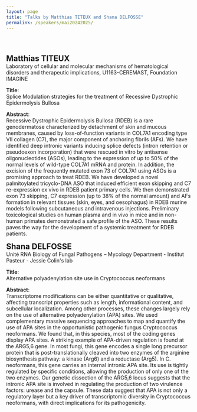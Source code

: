 ```yaml
---
layout: page
title: "Talks by Matthias TITEUX and Shana DELFOSSE"
permalink: /speakers/mai20242025/
---
```


<br><br>

<span style="font-size: 1.5em;"><strong>Matthias TITEUX</strong></span><br>
Laboratory of cellular and molecular mechanisms of hematological disorders and therapeutic implications, U1163-CEREMAST, Foundation IMAGINE

**Title**:  
Splice Modulation strategies for the treatment of Recessive Dystrophic Epidermolysis Bullosa

**Abstract**:  
Recessive Dystrophic Epidermolysis Bullosa (RDEB) is a rare genodermatose characterized by detachment of skin and mucous membranes, caused by loss-of-function variants in COL7A1 encoding type VII collagen (C7), the major component of anchoring fibrils (AFs). We have identified deep intronic variants inducing splice defects (intron retention or pseudoexon incorporation) that were rescued in vitro by antisense oligonucleotides (ASOs), leading to the expression of up to 50% of the normal levels of wild-type COL7A1 mRNA and protein. In addition, the excision of the frequently mutated exon 73 of COL7A1 using ASOs is a promising approach to treat RDEB. We have developed a novel palmitoylated tricyclo-DNA ASO that induced efficient exon skipping and C7 re-expression ex vivo in RDEB patient primary cells. We then demonstrated exon 73 skipping, C7 expression (up to 38% of the normal amount) and AFs formation in relevant tissues (skin, eyes, and oesophagus) in RDEB murine models following subcutaneous and intravenous injections. Preliminary toxicological studies on human plasma and in vivo in mice and in non-human primates demonstrated a safe profile of the ASO. These results paves the way for the development of a systemic treatment for RDEB patients.



<span style="font-size: 1.5em;"><strong>Shana DELFOSSE</strong></span><br>
Unité RNA Biology of Fungal Pathogens – Mycology Department - Institut Pasteur - Jessie Colin's lab

**Title**:  
Alternative polyadenylation site use in Cryptococcus neoformans

**Abstract**:  
Transcriptome modifications can be either quantitative or qualitative, affecting transcript properties such as length, informational content, and subcellular localization. Among other processes, these changes largely rely on the use of alternative polyadenylation (APA) sites.
We used complementary massive sequencing approaches to map and quantify the use of APA sites in the opportunistic pathogenic fungus Cryptococcus neoformans. We found that, in this species, most of the coding genes display APA sites.
A striking example of APA-driven regulation is found at the ARG5,6 gene. In most fungi, this gene encodes a single long precursor protein that is post-translationally cleaved into two enzymes of the arginine biosynthesis pathway: a kinase (Arg6) and a reductase (Arg5). In C. neoformans, this gene carries an internal intronic APA site. Its use is tightly regulated by specific conditions, allowing the production of only one of the two enzymes. Our genetic dissection of the ARG5,6 locus suggests that the intronic APA site is involved in regulating the production of two virulence factors: urease and the capsule.
These data suggest that APA is not only a regulatory layer but a key driver of transcriptomic diversity in Cryptococcus neoformans, with direct implications for its pathogenicity.
